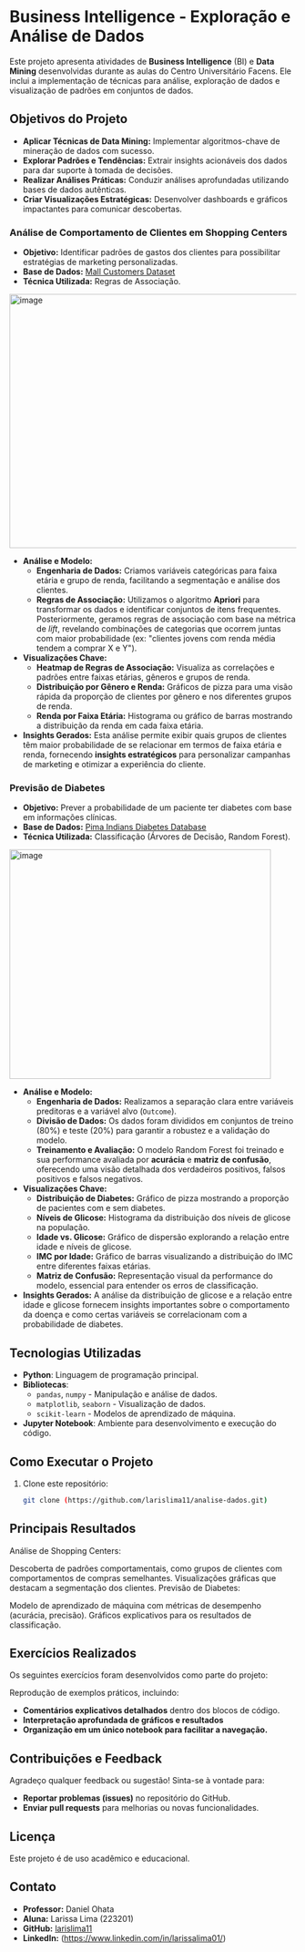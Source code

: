 # Business Intelligence - Exploração e Análise de Dados

Este projeto apresenta atividades de **Business Intelligence** (BI) e **Data Mining** desenvolvidas durante as aulas do Centro Universitário Facens. Ele inclui a implementação de técnicas para análise, exploração de dados e visualização de padrões em conjuntos de dados.

## Objetivos do Projeto

* **Aplicar Técnicas de Data Mining:** Implementar algoritmos-chave de mineração de dados com sucesso.
* **Explorar Padrões e Tendências:** Extrair insights acionáveis dos dados para dar suporte à tomada de decisões.
* **Realizar Análises Práticas:** Conduzir análises aprofundadas utilizando bases de dados autênticas.
* **Criar Visualizações Estratégicas:** Desenvolver dashboards e gráficos impactantes para comunicar descobertas.

### Análise de Comportamento de Clientes em Shopping Centers

* **Objetivo:** Identificar padrões de gastos dos clientes para possibilitar estratégias de marketing personalizadas.
* **Base de Dados:** [Mall Customers Dataset](https://www.kaggle.com/datasets/vjchoudhary7/customer-segmentation-tutorial-in-python)
* **Técnica Utilizada:** Regras de Associação.

 <img width="584" height="446" alt="image" src="https://github.com/user-attachments/assets/ef1820e2-7f10-4f80-b906-4c06fb894869" />

* **Análise e Modelo:**
    * **Engenharia de Dados:** Criamos variáveis categóricas para faixa etária e grupo de renda, facilitando a segmentação e análise dos clientes.
    * **Regras de Associação:** Utilizamos o algoritmo **Apriori** para transformar os dados e identificar conjuntos de itens frequentes. Posteriormente, geramos regras de associação com base na métrica de *lift*, revelando combinações de categorias que ocorrem juntas com maior probabilidade (ex: "clientes jovens com renda média tendem a comprar X e Y").
* **Visualizações Chave:**
    * **Heatmap de Regras de Associação:** Visualiza as correlações e padrões entre faixas etárias, gêneros e grupos de renda.
    * **Distribuição por Gênero e Renda:** Gráficos de pizza para uma visão rápida da proporção de clientes por gênero e nos diferentes grupos de renda.
    * **Renda por Faixa Etária:** Histograma ou gráfico de barras mostrando a distribuição da renda em cada faixa etária.
* **Insights Gerados:** Esta análise permite exibir quais grupos de clientes têm maior probabilidade de se relacionar em termos de faixa etária e renda, fornecendo **insights estratégicos** para personalizar campanhas de marketing e otimizar a experiência do cliente.

 ### Previsão de Diabetes

* **Objetivo:** Prever a probabilidade de um paciente ter diabetes com base em informações clínicas.
* **Base de Dados:** [Pima Indians Diabetes Database](https://www.kaggle.com/datasets/uciml/pima-indians-diabetes-database)
* **Técnica Utilizada:** Classificação (Árvores de Decisão, Random Forest).

<img width="459" height="403" alt="image" src="https://github.com/user-attachments/assets/7b9e91a3-69a8-4ad1-a53d-94e6e9168af6" />

 * **Análise e Modelo:**
    * **Engenharia de Dados:** Realizamos a separação clara entre variáveis preditoras e a variável alvo (`Outcome`).
    * **Divisão de Dados:** Os dados foram divididos em conjuntos de treino (80%) e teste (20%) para garantir a robustez e a validação do modelo.
    * **Treinamento e Avaliação:** O modelo Random Forest foi treinado e sua performance avaliada por **acurácia** e **matriz de confusão**, oferecendo uma visão detalhada dos verdadeiros positivos, falsos positivos e falsos negativos.
* **Visualizações Chave:**
    * **Distribuição de Diabetes:** Gráfico de pizza mostrando a proporção de pacientes com e sem diabetes.
    * **Níveis de Glicose:** Histograma da distribuição dos níveis de glicose na população.
    * **Idade vs. Glicose:** Gráfico de dispersão explorando a relação entre idade e níveis de glicose.
    * **IMC por Idade:** Gráfico de barras visualizando a distribuição do IMC entre diferentes faixas etárias.
    * **Matriz de Confusão:** Representação visual da performance do modelo, essencial para entender os erros de classificação.
* **Insights Gerados:** A análise da distribuição de glicose e a relação entre idade e glicose fornecem insights importantes sobre o comportamento da doença e como certas variáveis se correlacionam com a probabilidade de diabetes.
  
## Tecnologias Utilizadas

- **Python**: Linguagem de programação principal.
- **Bibliotecas**:
  - `pandas`, `numpy` - Manipulação e análise de dados.
  - `matplotlib`, `seaborn` - Visualização de dados.
  - `scikit-learn` - Modelos de aprendizado de máquina.
- **Jupyter Notebook**: Ambiente para desenvolvimento e execução do código.

## Como Executar o Projeto

1. Clone este repositório:
   ```bash
   git clone (https://github.com/larislima11/analise-dados.git)

 ## Principais Resultados
Análise de Shopping Centers:

Descoberta de padrões comportamentais, como grupos de clientes com comportamentos de compras semelhantes.
Visualizações gráficas que destacam a segmentação dos clientes.
Previsão de Diabetes:

Modelo de aprendizado de máquina com métricas de desempenho (acurácia, precisão).
Gráficos explicativos para os resultados de classificação.

## Exercícios Realizados
Os seguintes exercícios foram desenvolvidos como parte do projeto:

Reprodução de exemplos práticos, incluindo:
* **Comentários explicativos detalhados** dentro dos blocos de código.
* **Interpretação aprofundada de gráficos e resultados**
* **Organização em um único notebook para facilitar a navegação.**
  
## Contribuições e Feedback

Agradeço qualquer feedback ou sugestão! Sinta-se à vontade para:

* **Reportar problemas (issues)** no repositório do GitHub.
* **Enviar pull requests** para melhorias ou novas funcionalidades.

## Licença
Este projeto é de uso acadêmico e educacional.

## Contato

* **Professor:** Daniel Ohata
* **Aluna:** Larissa Lima (223201)
* **GitHub:** [larislima11](https://github.com/larislima11)
* **LinkedIn:** (https://www.linkedin.com/in/larissalima01/) 



